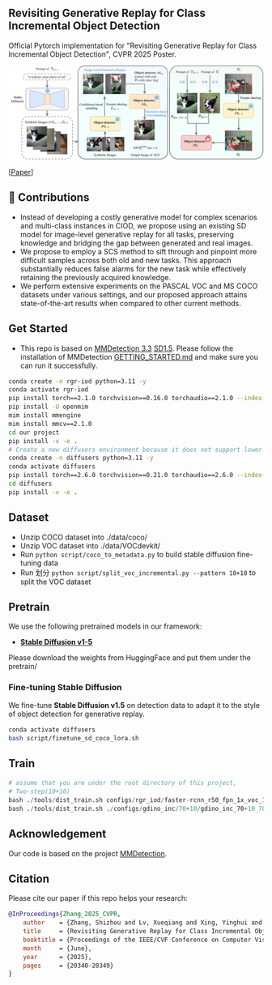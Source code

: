 ## Revisiting Generative Replay for Class Incremental Object Detection

Official Pytorch implementation for "Revisiting Generative Replay for Class Incremental Object Detection", CVPR 2025 Poster.

![image-20250818142604338](./assets/frame_work.jpg)

[[Paper](https://openaccess.thecvf.com/content/CVPR2025/html/Zhang_Revisiting_Generative_Replay_for_Class_Incremental_Object_Detection_CVPR_2025_paper.html)]

## 🚀 Contributions

- Instead of developing a costly generative model for complex scenarios and multi-class instances in CIOD, we propose using an existing SD model for image-level generative replay for all tasks, preserving knowledge and bridging the gap between generated and real images.
- We propose to employ a SCS method to sift through and pinpoint more difficult samples across both old and new tasks. This approach substantially reduces false alarms for the new task while effectively retaining the previously acquired knowledge.
- We perform extensive experiments on the PASCAL VOC and MS COCO datasets under various settings, and our proposed approach attains state-of-the-art results when compared to other current methods.

## Get Started

- This repo is based on [MMDetection 3.3](https://github.com/open-mmlab/mmdetection)  [SD1.5](https://github.com/huggingface/diffusers). Please follow the installation of MMDetection [GETTING_STARTED.md](https://mmdetection.readthedocs.io/en/latest/get_started.html) and make sure you can run it successfully.
```bash
conda create -n rgr-iod python=3.11 -y
conda activate rgr-iod
pip install torch==2.1.0 torchvision==0.16.0 torchaudio==2.1.0 --index-url https://download.pytorch.org/whl/cu121
pip install -U openmim
mim install mmengine
mim install mmcv==2.1.0
cd our project
pip install -v -e .
# Create a new diffusers environment because it does not support lower versions of pytorch
conda create -n diffusers python=3.11 -y
conda activate diffusers
pip install torch==2.6.0 torchvision==0.21.0 torchaudio==2.6.0 --index-url https://download.pytorch.org/whl/cu118
cd diffusers
pip install -v -e .
```

## Dataset

- Unzip COCO dataset into ./data/coco/
- Unzip VOC dataset into ./data/VOCdevkit/
- Run `python script/coco_to_metadata.py` to build stable diffusion fine-tuning data 
- Run 划分 `python script/split_voc_incremental.py --pattern 10+10` to split the VOC dataset 
## Pretrain

We use the following pretrained models in our framework:

- [**Stable Diffusion v1-5**](https://huggingface.co/runwayml/stable-diffusion-v1-5)

Please download the weights from HuggingFace and put them under the pretrain/ 

### **Fine-tuning Stable Diffusion**

We fine-tune **Stable Diffusion v1.5** on detection data to adapt it to the style of object detection for generative replay.

```bash
conda activate diffusers
bash script/finetune_sd_coco_lora.sh
```


## Train
```python
# assume that you are under the root directory of this project,
# Two-step(10+10)
bash ./tools/dist_train.sh configs/rgr_iod/faster-rcnn_r50_fpn_1x_voc_10_10_task0.py 4   # train base 10 cats
bash ./tools/dist_train.sh ./configs/gdino_inc/70+10/gdino_inc_70+10_70-79_gcd_scratch_coco.py 4# train last 10 cats incrementally
```

## Acknowledgement
Our code is based on the project [MMDetection](https://github.com/open-mmlab/mmdetection).

## Citation
Please cite our paper if this repo helps your research:

```bibtex
@InProceedings{Zhang_2025_CVPR,
    author    = {Zhang, Shizhou and Lv, Xueqiang and Xing, Yinghui and Wu, Qirui and Xu, Di and Zhang, Yanning},
    title     = {Revisiting Generative Replay for Class Incremental Object Detection},
    booktitle = {Proceedings of the IEEE/CVF Conference on Computer Vision and Pattern Recognition (CVPR)},
    month     = {June},
    year      = {2025},
    pages     = {20340-20349}
}
```









